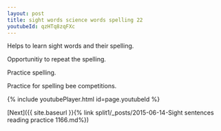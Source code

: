 ```yaml
---
layout: post
title: sight words science words spelling 22
youtubeId: qzHTq8zqFXc
---
```

 
 
Helps to learn sight words and their spelling.

Opportunitiy to repeat the spelling. 

Practice spelling. 
 
Practice for spelling bee competitions. 
 
{% include youtubePlayer.html id=page.youtubeId %}
 
 

[Next]({{ site.baseurl }}{% link  split1/_posts/2015-06-14-Sight sentences reading practice 1166.md%})
 
